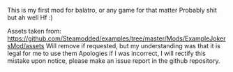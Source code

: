 This is my first mod for balatro, or any game for that matter
Probably shit but ah well
Hf :)


Assets taken from: https://github.com/Steamodded/examples/tree/master/Mods/ExampleJokersMod/assets 
Will remove if requested, but my understanding was that it is legal for me to use them
Apologies if I was incorrect, I will rectify this mistake upon notice, please make an issue report in the github repository.
